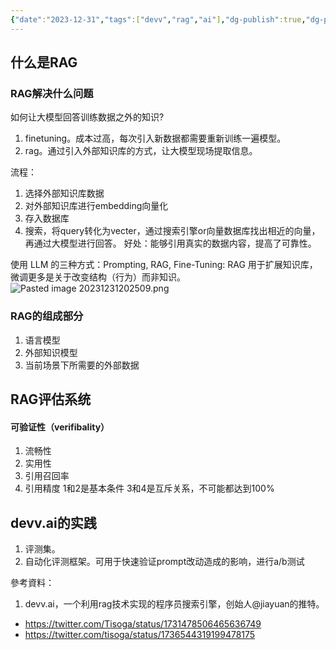 ```yaml
---
{"date":"2023-12-31","tags":["devv","rag","ai"],"dg-publish":true,"dg-path":"RAG技术.md","permalink":"/RAG技术/","dgPassFrontmatter":true,"noteIcon":"1","created":"2023-12-31T13:56:42.495+08:00","updated":"2023-12-31T21:24:23.762+08:00"}
---
```


## 什么是RAG
### RAG解决什么问题
如何让大模型回答训练数据之外的知识?
1. finetuning。成本过高，每次引入新数据都需要重新训练一遍模型。
2. rag。通过引入外部知识库的方式，让大模型现场提取信息。

流程：
1. 选择外部知识库数据
2. 对外部知识库进行embedding向量化
3. 存入数据库
4. 搜索，将query转化为vecter，通过搜索引擎or向量数据库找出相近的向量，再通过大模型进行回答。
好处：能够引用真实的数据内容，提高了可靠性。



使用 LLM 的三种方式：Prompting, RAG, Fine-Tuning: RAG 用于扩展知识库，微调更多是关于改变结构（行为）而非知识。
![Pasted image 20231231202509.png](/img/user/publish/attachments/Pasted%20image%2020231231202509.png)


### RAG的组成部分
1. 语言模型
2. 外部知识模型
3. 当前场景下所需要的外部数据

## RAG评估系统
#### 可验证性（verifibality）
1. 流畅性
2. 实用性
3. 引用召回率
4. 引用精度
1和2是基本条件
3和4是互斥关系，不可能都达到100%




## devv.ai的实践
1. 评测集。
2. 自动化评测框架。可用于快速验证prompt改动造成的影响，进行a/b测试



參考資料：
1. devv.ai，一个利用rag技术实现的程序员搜索引擎，创始人@jiayuan的推特。
 * https://twitter.com/Tisoga/status/1731478506465636749
 * https://twitter.com/tisoga/status/1736544319199478175
